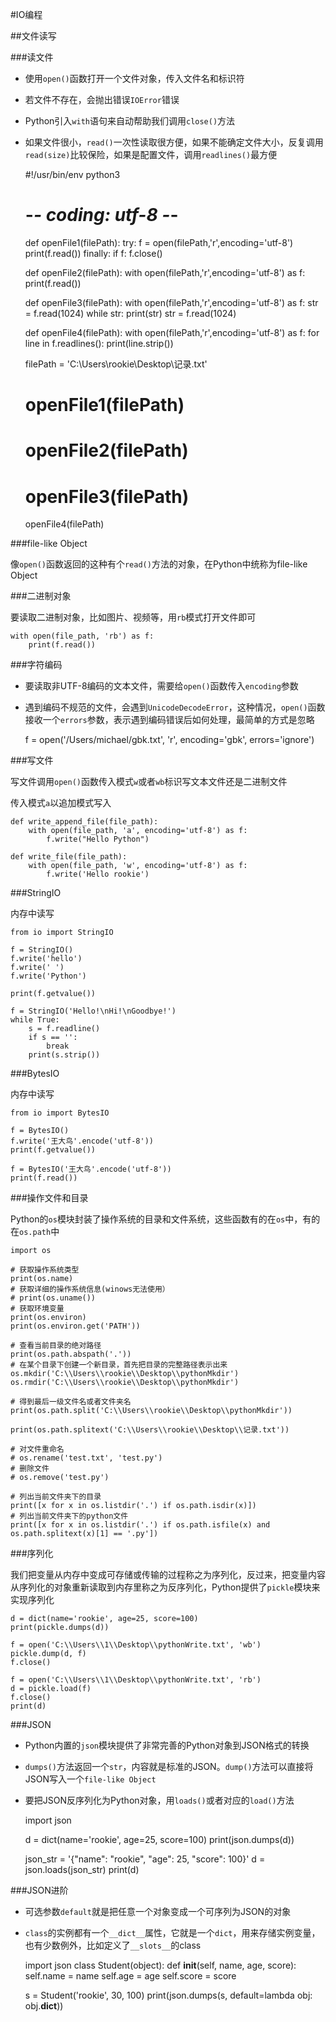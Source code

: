 #IO编程

##文件读写

###读文件
+ 使用`open()`函数打开一个文件对象，传入文件名和标识符 
+ 若文件不存在，会抛出错误`IOError`错误
+ Python引入`with`语句来自动帮助我们调用`close()`方法
+ 如果文件很小，`read()`一次性读取很方便，如果不能确定文件大小，反复调用`read(size)`比较保险，如果是配置文件，调用`readlines()`最方便


    #!/usr/bin/env python3
    # -*- coding: utf-8 -*-
    
    def openFile1(filePath):
        try:
            f = open(filePath,'r',encoding='utf-8')
            print(f.read())
        finally:
            if f:
                f.close()
    
    def openFile2(filePath):
        with open(filePath,'r',encoding='utf-8') as f:
            print(f.read())
    
    def openFile3(filePath):
        with open(filePath,'r',encoding='utf-8') as f:
            str = f.read(1024)
            while str:
                print(str)
                str = f.read(1024)
    
    def openFile4(filePath):
        with open(filePath,'r',encoding='utf-8') as f:
            for line in f.readlines():
                print(line.strip())
    
    filePath = 'C:\\Users\\rookie\\Desktop\\记录.txt'
    
    # openFile1(filePath)
    
    # openFile2(filePath)
    
    # openFile3(filePath)
    
    openFile4(filePath)

###file-like Object

像`open()`函数返回的这种有个`read()`方法的对象，在Python中统称为file-like Object

###二进制对象

要读取二进制对象，比如图片、视频等，用`rb`模式打开文件即可

    with open(file_path, 'rb') as f:
        print(f.read())
        
###字符编码

+ 要读取非UTF-8编码的文本文件，需要给`open()`函数传入`encoding`参数
+ 遇到编码不规范的文件，会遇到`UnicodeDecodeError`，这种情况，`open()`函数接收一个`errors`参数，表示遇到编码错误后如何处理，最简单的方式是忽略


    f = open('/Users/michael/gbk.txt', 'r', encoding='gbk', errors='ignore')
    
###写文件

写文件调用`open()`函数传入模式`w`或者`wb`标识写文本文件还是二进制文件

传入模式`a`以追加模式写入

    def write_append_file(file_path):
        with open(file_path, 'a', encoding='utf-8') as f:
            f.write("Hello Python")
            
    def write_file(file_path):
        with open(file_path, 'w', encoding='utf-8') as f:
            f.write('Hello rookie')
            
###StringIO

内存中读写

    from io import StringIO
    
    f = StringIO()
    f.write('hello')
    f.write(' ')
    f.write('Python')
    
    print(f.getvalue())
    
    f = StringIO('Hello!\nHi!\nGoodbye!')
    while True:
        s = f.readline()
        if s == '':
            break
        print(s.strip())
        
###BytesIO

内存中读写

    from io import BytesIO
    
    f = BytesIO()
    f.write('王大鸟'.encode('utf-8'))
    print(f.getvalue())
    
    f = BytesIO('王大鸟'.encode('utf-8'))
    print(f.read())
    
###操作文件和目录

Python的`os`模块封装了操作系统的目录和文件系统，这些函数有的在`os`中，有的在`os.path`中

    import os
    
    # 获取操作系统类型
    print(os.name)
    # 获取详细的操作系统信息(winows无法使用）
    # print(os.uname())
    # 获取环境变量
    print(os.environ)
    print(os.environ.get('PATH'))
    
    # 查看当前目录的绝对路径
    print(os.path.abspath('.'))
    # 在某个目录下创建一个新目录，首先把目录的完整路径表示出来
    os.mkdir('C:\\Users\\rookie\\Desktop\\pythonMkdir')
    os.rmdir('C:\\Users\\rookie\\Desktop\\pythonMkdir')
    
    # 得到最后一级文件名或者文件夹名
    print(os.path.split('C:\\Users\\rookie\\Desktop\\pythonMkdir'))
    
    print(os.path.splitext('C:\\Users\\rookie\\Desktop\\记录.txt'))
    
    # 对文件重命名
    # os.rename('test.txt', 'test.py')
    # 删除文件
    # os.remove('test.py')
    
    # 列出当前文件夹下的目录
    print([x for x in os.listdir('.') if os.path.isdir(x)])
    # 列出当前文件夹下的python文件
    print([x for x in os.listdir('.') if os.path.isfile(x) and os.path.splitext(x)[1] == '.py'])

###序列化

我们把变量从内存中变成可存储或传输的过程称之为序列化，反过来，把变量内容从序列化的对象重新读取到内存里称之为反序列化，Python提供了`pickle`模块来实现序列化

    d = dict(name='rookie', age=25, score=100)
    print(pickle.dumps(d))
    
    f = open('C:\\Users\\1\\Desktop\\pythonWrite.txt', 'wb')
    pickle.dump(d, f)
    f.close()
    
    f = open('C:\\Users\\1\\Desktop\\pythonWrite.txt', 'rb')
    d = pickle.load(f)
    f.close()
    print(d)
    
###JSON

+ Python内置的`json`模块提供了非常完善的Python对象到JSON格式的转换
+ `dumps()`方法返回一个`str`，内容就是标准的JSON。`dump()`方法可以直接将JSON写入一个`file-like Object`
+ 要把JSON反序列化为Python对象，用`loads()`或者对应的`load()`方法


    import json
    
    d = dict(name='rookie', age=25, score=100)
    print(json.dumps(d))
    
    json_str = '{"name": "rookie", "age": 25, "score": 100}'
    d = json.loads(json_str)
    print(d)

###JSON进阶

+ 可选参数`default`就是把任意一个对象变成一个可序列为JSON的对象
+ `class`的实例都有一个`__dict__`属性，它就是一个`dict`，用来存储实例变量，也有少数例外，比如定义了`__slots__`的class

    
    import json
    class Student(object):
        def __init__(self, name, age, score):
            self.name = name
            self.age = age
            self.score = score
    
    s = Student('rookie', 30, 100)
    print(json.dumps(s, default=lambda obj: obj.__dict__))



